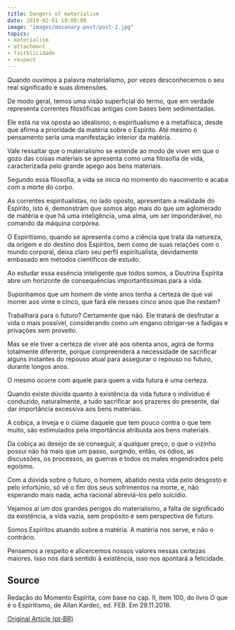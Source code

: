 ```yaml
---
title: Dangers of materialism
date: 2019-02-01 19:00:00
image: "images/masonary-post/post-2.jpg"
topics: 
- materialism
- attachment
- faithlicidade
- respect
---
```



Quando ouvimos a palavra materialismo, por vezes desconhecemos o seu real
significado e suas dimensões.

De modo geral, temos uma visão superficial do termo, que em verdade representa
correntes filosóficas antigas com bases bem sedimentadas.

Ele está na via oposta ao idealismo, o espiritualismo e a metafísica, desde que
afirma a prioridade da matéria sobre o Espírito. Até mesmo o pensamento seria
uma manifestação interior da matéria.

Vale ressaltar que o materialismo se estende ao modo de viver em que o gozo das
coisas materiais se apresenta como uma filosofia de vida, caracterizada pelo
grande apego aos bens materiais.

Segundo essa filosofia, a vida se inicia no momento do nascimento e acaba com a
morte do corpo.

As correntes espiritualistas, no lado oposto, apresentam a realidade do
Espírito, isto é, demonstram que somos algo mais do que um aglomerado de
matéria e que há uma inteligência, uma alma, um ser imponderável, no comando da
máquina corpórea.

O Espiritismo, quando se apresenta como a ciência que trata da natureza, da
origem e do destino dos Espíritos, bem como de suas relações com o mundo
corporal, deixa claro seu perfil espiritualista, devidamente embasado em
métodos científicos de estudo.

Ao estudar essa essência inteligente que todos somos, a Doutrina Espírita abre
um horizonte de consequências importantíssimas para a vida.

Suponhamos que um homem de vinte anos tenha a certeza de que vai morrer aos
vinte e cinco, que fará ele nesses cinco anos que lhe restam?

Trabalhará para o futuro? Certamente que não. Ele tratará de desfrutar a vida o
mais possível, considerando como um engano obrigar-se a fadigas e privações sem
proveito.

Mas se ele tiver a certeza de viver até aos oitenta anos, agirá de forma
totalmente diferente, porque compreenderá a necessidade de sacrificar alguns
instantes do repouso atual para assegurar o repouso no futuro, durante longos
anos.

O mesmo ocorre com aquele para quem a vida futura é uma certeza.

Quando existe dúvida quanto à existência da vida futura o indivíduo é
conduzido, naturalmente, a tudo sacrificar aos prazeres do presente, daí dar
importância excessiva aos bens materiais.

A cobiça, a inveja e o ciúme daquele que tem pouco contra o que tem muito, são
estimulados pela importância atribuída aos bens materiais.

Da cobiça ao desejo de se conseguir, a qualquer preço, o que o vizinho possui
não há mais que um passo, surgindo, então, os ódios, as discussões, os
processos, as guerras e todos os males engendrados pelo egoísmo.

Com a dúvida sobre o futuro, o homem, abatido nesta vida pelo desgosto e pelo
infortúnio, só vê o fim dos seus sofrimentos na morte, e, não esperando mais
nada, acha racional abreviá-los pelo suicídio.

Vejamos aí um dos grandes perigos do materialismo, a falta de significado da
existência, a vida vazia, sem propósito e sem perspectiva de futuro.

Somos Espíritos atuando sobre a matéria. A matéria nos serve, e não o
contrário.

Pensemos a respeito e alicercemos nossos valores nessas certezas maiores. Isso
nos dará sentido à existência, isso nos apontará a felicidade.
 

## Source
Redação do Momento Espírita, com base no cap. II, item 100,
do livro O que é o Espiritismo, de Allan Kardec, ed. FEB.
Em 29.11.2018.


[Original Article (pt-BR)](http://www.momento.com.br/pt/ler_texto.php?id=5600)


